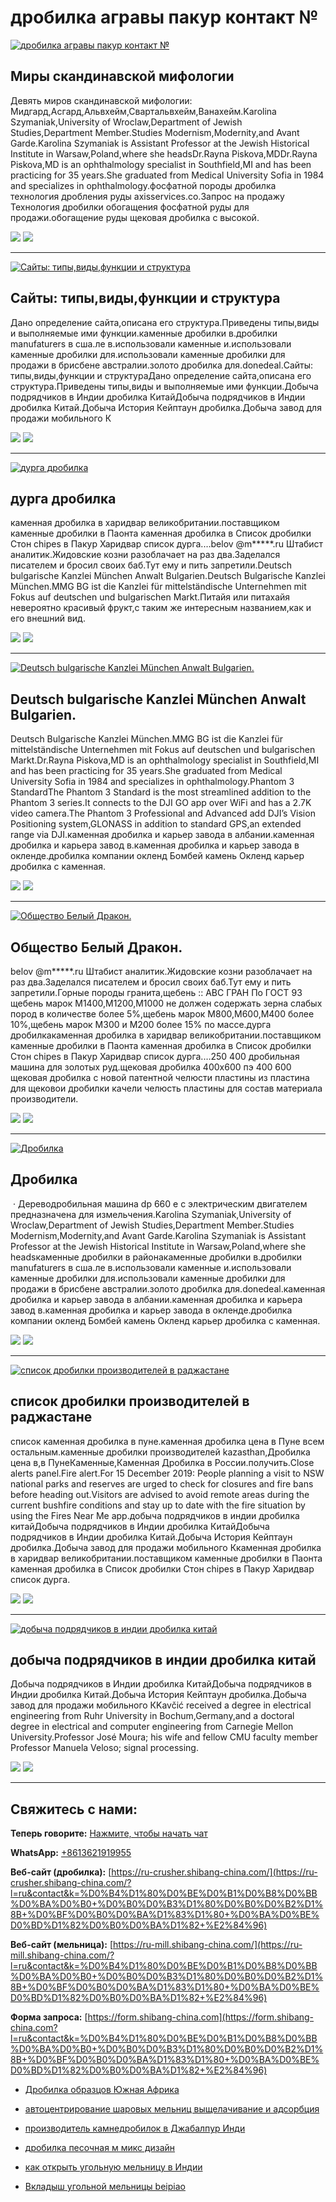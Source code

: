 # дробилка агравы пакур контакт №

<a href="https://swt.shibang-china.com/?l=ru&img&k=%D0%B4%D1%80%D0%BE%D0%B1%D0%B8%D0%BB%D0%BA%D0%B0+%D0%B0%D0%B3%D1%80%D0%B0%D0%B2%D1%8B+%D0%BF%D0%B0%D0%BA%D1%83%D1%80+%D0%BA%D0%BE%D0%BD%D1%82%D0%B0%D0%BA%D1%82+%E2%84%96" target="_blank">![дробилка агравы пакур контакт №](http://static.shibang-china.com/all-800x300/1320.jpg)</a>

## Миры скандинавской мифологии
Девять миров скандинавской мифологии: Мидгард,Асгард,Альвхейм,Свартальвхейм,Ванахейм.Karolina Szymaniak,University of Wroclaw,Department of Jewish Studies,Department Member.Studies Modernism,Modernity,and Avant Garde.Karolina Szymaniak is Assistant Professor at the Jewish Historical Institute in Warsaw,Poland,where she headsDr.Rayna Piskova,MDDr.Rayna Piskova,MD is an ophthalmology specialist in Southfield,MI and has been practicing for 35 years.She graduated from Medical University Sofia in 1984 and specializes in ophthalmology.фосфатной породы дробилка технология дробления руды axisservices.co.Запрос на продажу Технология дробилки обогащения фосфатной руды для продажи.обогащение руды щековая дробилка с высокой.


<a href="https://whatsapp.shibangsoft.com/WhatsApp.php" target="_blank" title="WhatsApp">![](http://static.shibang-china.com/icon/whatsapp.png)</a> <a href="https://swt.shibang-china.com/?l=ru&icon&k=%D0%B4%D1%80%D0%BE%D0%B1%D0%B8%D0%BB%D0%BA%D0%B0+%D0%B0%D0%B3%D1%80%D0%B0%D0%B2%D1%8B+%D0%BF%D0%B0%D0%BA%D1%83%D1%80+%D0%BA%D0%BE%D0%BD%D1%82%D0%B0%D0%BA%D1%82+%E2%84%96" target="_blank">![](http://static.shibang-china.com/icon/chat-ru.png)</a>

---

<a href="https://swt.shibang-china.com/?l=ru&img&k=%D0%B4%D1%80%D0%BE%D0%B1%D0%B8%D0%BB%D0%BA%D0%B0+%D0%B0%D0%B3%D1%80%D0%B0%D0%B2%D1%8B+%D0%BF%D0%B0%D0%BA%D1%83%D1%80+%D0%BA%D0%BE%D0%BD%D1%82%D0%B0%D0%BA%D1%82+%E2%84%96" target="_blank">![Сайты: типы,виды,функции и структура](http://static.shibang-china.com/all-800x300/61.jpg)</a>

## Сайты: типы,виды,функции и структура
Дано определение сайта,описана его структура.Приведены типы,виды и выполняемые ими функции.каменные дробилки в.дробилки manufaturers в сша.ле в.использовали каменные и.использовали каменные дробилки для.использовали каменные дробилки для продажи в брисбене австралии.золото дробилка для.donedeal.Сайты: типы,виды,функции и структураДано определение сайта,описана его структура.Приведены типы,виды и выполняемые ими функции.Добыча подрядчиков в Индии дробилка КитайДобыча подрядчиков в Индии дробилка Китай.Добыча История Кейптаун дробилка.Добыча завод для продажи мобильного К


<a href="https://whatsapp.shibangsoft.com/WhatsApp.php" target="_blank" title="WhatsApp">![](http://static.shibang-china.com/icon/whatsapp.png)</a> <a href="https://swt.shibang-china.com/?l=ru&icon&k=%D0%B4%D1%80%D0%BE%D0%B1%D0%B8%D0%BB%D0%BA%D0%B0+%D0%B0%D0%B3%D1%80%D0%B0%D0%B2%D1%8B+%D0%BF%D0%B0%D0%BA%D1%83%D1%80+%D0%BA%D0%BE%D0%BD%D1%82%D0%B0%D0%BA%D1%82+%E2%84%96" target="_blank">![](http://static.shibang-china.com/icon/chat-ru.png)</a>

---

<a href="https://swt.shibang-china.com/?l=ru&img&k=%D0%B4%D1%80%D0%BE%D0%B1%D0%B8%D0%BB%D0%BA%D0%B0+%D0%B0%D0%B3%D1%80%D0%B0%D0%B2%D1%8B+%D0%BF%D0%B0%D0%BA%D1%83%D1%80+%D0%BA%D0%BE%D0%BD%D1%82%D0%B0%D0%BA%D1%82+%E2%84%96" target="_blank">![дурга дробилка](http://static.shibang-china.com/all-800x300/749.jpg)</a>

## дурга дробилка
каменная дробилка в харидвар великобритании.поставщиком каменные дробилки в Паонта каменная дробилка в Список дробилки Стон chipes в Пакур Харидвар список дурга.…belov @m*****.ru Штабист аналитик.Жидовские козни разоблачает на раз два.Заделался писателем и бросил своих баб.Тут ему и пить запретили.Deutsch bulgarische Kanzlei M&#252;nchen Anwalt Bulgarien.Deutsch Bulgarische Kanzlei M&#252;nchen.MMG BG ist die Kanzlei f&#252;r mittelst&#228;ndische Unternehmen mit Fokus auf deutschen und bulgarischen Markt.Питайя или питахайя невероятно красивый фрукт,с таким же интересным названием,как и его внешний вид.


<a href="https://whatsapp.shibangsoft.com/WhatsApp.php" target="_blank" title="WhatsApp">![](http://static.shibang-china.com/icon/whatsapp.png)</a> <a href="https://swt.shibang-china.com/?l=ru&icon&k=%D0%B4%D1%80%D0%BE%D0%B1%D0%B8%D0%BB%D0%BA%D0%B0+%D0%B0%D0%B3%D1%80%D0%B0%D0%B2%D1%8B+%D0%BF%D0%B0%D0%BA%D1%83%D1%80+%D0%BA%D0%BE%D0%BD%D1%82%D0%B0%D0%BA%D1%82+%E2%84%96" target="_blank">![](http://static.shibang-china.com/icon/chat-ru.png)</a>

---

<a href="https://swt.shibang-china.com/?l=ru&img&k=%D0%B4%D1%80%D0%BE%D0%B1%D0%B8%D0%BB%D0%BA%D0%B0+%D0%B0%D0%B3%D1%80%D0%B0%D0%B2%D1%8B+%D0%BF%D0%B0%D0%BA%D1%83%D1%80+%D0%BA%D0%BE%D0%BD%D1%82%D0%B0%D0%BA%D1%82+%E2%84%96" target="_blank">![Deutsch bulgarische Kanzlei M&#252;nchen Anwalt Bulgarien.](http://static.shibang-china.com/all-800x300/1152.jpg)</a>

## Deutsch bulgarische Kanzlei M&#252;nchen Anwalt Bulgarien.
Deutsch Bulgarische Kanzlei M&#252;nchen.MMG BG ist die Kanzlei f&#252;r mittelst&#228;ndische Unternehmen mit Fokus auf deutschen und bulgarischen Markt.Dr.Rayna Piskova,MD is an ophthalmology specialist in Southfield,MI and has been practicing for 35 years.She graduated from Medical University Sofia in 1984 and specializes in ophthalmology.Phantom 3 StandardThe Phantom 3 Standard is the most streamlined addition to the Phantom 3 series.It connects to the DJI GO app over WiFi and has a 2.7K video camera.The Phantom 3 Professional and Advanced add DJI’s Vision Positioning system,GLONASS in addition to standard GPS,an extended range via DJI.каменная дробилка и карьер завода в албании.каменная дробилка и карьера завод в.каменная дробилка и карьер завода в окленде.дробилка компании окленд Бомбей камень Окленд карьер дробилка с каменная.


<a href="https://whatsapp.shibangsoft.com/WhatsApp.php" target="_blank" title="WhatsApp">![](http://static.shibang-china.com/icon/whatsapp.png)</a> <a href="https://swt.shibang-china.com/?l=ru&icon&k=%D0%B4%D1%80%D0%BE%D0%B1%D0%B8%D0%BB%D0%BA%D0%B0+%D0%B0%D0%B3%D1%80%D0%B0%D0%B2%D1%8B+%D0%BF%D0%B0%D0%BA%D1%83%D1%80+%D0%BA%D0%BE%D0%BD%D1%82%D0%B0%D0%BA%D1%82+%E2%84%96" target="_blank">![](http://static.shibang-china.com/icon/chat-ru.png)</a>

---

<a href="https://swt.shibang-china.com/?l=ru&img&k=%D0%B4%D1%80%D0%BE%D0%B1%D0%B8%D0%BB%D0%BA%D0%B0+%D0%B0%D0%B3%D1%80%D0%B0%D0%B2%D1%8B+%D0%BF%D0%B0%D0%BA%D1%83%D1%80+%D0%BA%D0%BE%D0%BD%D1%82%D0%B0%D0%BA%D1%82+%E2%84%96" target="_blank">![Общество Белый Дракон.](http://static.shibang-china.com/all-800x300/1333.jpg)</a>

## Общество Белый Дракон.
belov @m*****.ru Штабист аналитик.Жидовские козни разоблачает на раз два.Заделался писателем и бросил своих баб.Тут ему и пить запретили.Горные породы гранита,щебень :: АВС ГРАН По ГОСТ 93 щебень марок М1400,М1200,М1000 не должен содержать зерна слабых пород в количестве более 5%,щебень марок М800,М600,М400 более 10%,щебень марок М300 и М200 более 15% по массе.дурга дробилкакаменная дробилка в харидвар великобритании.поставщиком каменные дробилки в Паонта каменная дробилка в Список дробилки Стон chipes в Пакур Харидвар список дурга.…250 400 дробильная машина для золотых руд.щековая дробилка 400х600 пэ 400 600 щековая дробилка с новой патентной челюсти пластины из пластина для щековои дробилки качели челюсть пластины для состав материала производители.


<a href="https://whatsapp.shibangsoft.com/WhatsApp.php" target="_blank" title="WhatsApp">![](http://static.shibang-china.com/icon/whatsapp.png)</a> <a href="https://swt.shibang-china.com/?l=ru&icon&k=%D0%B4%D1%80%D0%BE%D0%B1%D0%B8%D0%BB%D0%BA%D0%B0+%D0%B0%D0%B3%D1%80%D0%B0%D0%B2%D1%8B+%D0%BF%D0%B0%D0%BA%D1%83%D1%80+%D0%BA%D0%BE%D0%BD%D1%82%D0%B0%D0%BA%D1%82+%E2%84%96" target="_blank">![](http://static.shibang-china.com/icon/chat-ru.png)</a>

---

<a href="https://swt.shibang-china.com/?l=ru&img&k=%D0%B4%D1%80%D0%BE%D0%B1%D0%B8%D0%BB%D0%BA%D0%B0+%D0%B0%D0%B3%D1%80%D0%B0%D0%B2%D1%8B+%D0%BF%D0%B0%D0%BA%D1%83%D1%80+%D0%BA%D0%BE%D0%BD%D1%82%D0%B0%D0%BA%D1%82+%E2%84%96" target="_blank">![Дробилка](http://static.shibang-china.com/all-800x300/1015.jpg)</a>

## Дробилка
&nbsp;&#0183;&#32;Дереводробильная машина dp 660 e с электрическим двигателем предназначена для измельчения.Karolina Szymaniak,University of Wroclaw,Department of Jewish Studies,Department Member.Studies Modernism,Modernity,and Avant Garde.Karolina Szymaniak is Assistant Professor at the Jewish Historical Institute in Warsaw,Poland,where she headsкаменные дробилки в районакаменные дробилки в.дробилки manufaturers в сша.ле в.использовали каменные и.использовали каменные дробилки для.использовали каменные дробилки для продажи в брисбене австралии.золото дробилка для.donedeal.каменная дробилка и карьер завода в албании.каменная дробилка и карьера завод в.каменная дробилка и карьер завода в окленде.дробилка компании окленд Бомбей камень Окленд карьер дробилка с каменная.


<a href="https://whatsapp.shibangsoft.com/WhatsApp.php" target="_blank" title="WhatsApp">![](http://static.shibang-china.com/icon/whatsapp.png)</a> <a href="https://swt.shibang-china.com/?l=ru&icon&k=%D0%B4%D1%80%D0%BE%D0%B1%D0%B8%D0%BB%D0%BA%D0%B0+%D0%B0%D0%B3%D1%80%D0%B0%D0%B2%D1%8B+%D0%BF%D0%B0%D0%BA%D1%83%D1%80+%D0%BA%D0%BE%D0%BD%D1%82%D0%B0%D0%BA%D1%82+%E2%84%96" target="_blank">![](http://static.shibang-china.com/icon/chat-ru.png)</a>

---

<a href="https://swt.shibang-china.com/?l=ru&img&k=%D0%B4%D1%80%D0%BE%D0%B1%D0%B8%D0%BB%D0%BA%D0%B0+%D0%B0%D0%B3%D1%80%D0%B0%D0%B2%D1%8B+%D0%BF%D0%B0%D0%BA%D1%83%D1%80+%D0%BA%D0%BE%D0%BD%D1%82%D0%B0%D0%BA%D1%82+%E2%84%96" target="_blank">![список дробилки производителей в раджастане](http://static.shibang-china.com/all-800x300/176.jpg)</a>

## список дробилки производителей в раджастане
список каменная дробилка в пуне.каменная дробилка цена в Пуне всем остальным.каменные дробилки производителей kazasthan,Дробилка цена в,в ПунеКаменные,Каменная Дробилка в России.получить.Close alerts panel.Fire alert.For 15 December 2019: People planning a visit to NSW national parks and reserves are urged to check for closures and fire bans before heading out.Visitors are advised to avoid remote areas during the current bushfire conditions and stay up to date with the fire situation by using the Fires Near Me app.добыча подрядчиков в индии дробилка китайДобыча подрядчиков в Индии дробилка КитайДобыча подрядчиков в Индии дробилка Китай.Добыча История Кейптаун дробилка.Добыча завод для продажи мобильного Ккаменная дробилка в харидвар великобритании.поставщиком каменные дробилки в Паонта каменная дробилка в Список дробилки Стон chipes в Пакур Харидвар список дурга.


<a href="https://whatsapp.shibangsoft.com/WhatsApp.php" target="_blank" title="WhatsApp">![](http://static.shibang-china.com/icon/whatsapp.png)</a> <a href="https://swt.shibang-china.com/?l=ru&icon&k=%D0%B4%D1%80%D0%BE%D0%B1%D0%B8%D0%BB%D0%BA%D0%B0+%D0%B0%D0%B3%D1%80%D0%B0%D0%B2%D1%8B+%D0%BF%D0%B0%D0%BA%D1%83%D1%80+%D0%BA%D0%BE%D0%BD%D1%82%D0%B0%D0%BA%D1%82+%E2%84%96" target="_blank">![](http://static.shibang-china.com/icon/chat-ru.png)</a>

---

<a href="https://swt.shibang-china.com/?l=ru&img&k=%D0%B4%D1%80%D0%BE%D0%B1%D0%B8%D0%BB%D0%BA%D0%B0+%D0%B0%D0%B3%D1%80%D0%B0%D0%B2%D1%8B+%D0%BF%D0%B0%D0%BA%D1%83%D1%80+%D0%BA%D0%BE%D0%BD%D1%82%D0%B0%D0%BA%D1%82+%E2%84%96" target="_blank">![добыча подрядчиков в индии дробилка китай](http://static.shibang-china.com/all-800x300/1288.jpg)</a>

## добыча подрядчиков в индии дробилка китай
Добыча подрядчиков в Индии дробилка КитайДобыча подрядчиков в Индии дробилка Китай.Добыча История Кейптаун дробилка.Добыча завод для продажи мобильного КKavčić received a degree in electrical engineering from Ruhr University in Bochum,Germany,and a doctoral degree in electrical and computer engineering from Carnegie Mellon University.Professor Jos&#233; Moura; his wife and fellow CMU faculty member Professor Manuela Veloso; signal processing.

<a href="https://whatsapp.shibangsoft.com/WhatsApp.php" target="_blank" title="WhatsApp">![](http://static.shibang-china.com/icon/whatsapp.png)</a> <a href="https://swt.shibang-china.com/?l=ru&icon&k=%D0%B4%D1%80%D0%BE%D0%B1%D0%B8%D0%BB%D0%BA%D0%B0+%D0%B0%D0%B3%D1%80%D0%B0%D0%B2%D1%8B+%D0%BF%D0%B0%D0%BA%D1%83%D1%80+%D0%BA%D0%BE%D0%BD%D1%82%D0%B0%D0%BA%D1%82+%E2%84%96" target="_blank">![](http://static.shibang-china.com/icon/chat-ru.png)</a>

---
## Свяжитесь с нами:

**Теперь говорите:** [Нажмите, чтобы начать чат](https://swt.shibang-china.com?l=ru&contact&k=%D0%B4%D1%80%D0%BE%D0%B1%D0%B8%D0%BB%D0%BA%D0%B0+%D0%B0%D0%B3%D1%80%D0%B0%D0%B2%D1%8B+%D0%BF%D0%B0%D0%BA%D1%83%D1%80+%D0%BA%D0%BE%D0%BD%D1%82%D0%B0%D0%BA%D1%82+%E2%84%96)

**WhatsApp:**  [+8613621919955](https://whatsapp.shibangsoft.com/WhatsApp.php)

**Веб-сайт (дробилка):** [https://ru-crusher.shibang-china.com/](https://ru-crusher.shibang-china.com/?l=ru&contact&k=%D0%B4%D1%80%D0%BE%D0%B1%D0%B8%D0%BB%D0%BA%D0%B0+%D0%B0%D0%B3%D1%80%D0%B0%D0%B2%D1%8B+%D0%BF%D0%B0%D0%BA%D1%83%D1%80+%D0%BA%D0%BE%D0%BD%D1%82%D0%B0%D0%BA%D1%82+%E2%84%96)

**Веб-сайт (мельница):** [https://ru-mill.shibang-china.com/](https://ru-mill.shibang-china.com/?l=ru&contact&k=%D0%B4%D1%80%D0%BE%D0%B1%D0%B8%D0%BB%D0%BA%D0%B0+%D0%B0%D0%B3%D1%80%D0%B0%D0%B2%D1%8B+%D0%BF%D0%B0%D0%BA%D1%83%D1%80+%D0%BA%D0%BE%D0%BD%D1%82%D0%B0%D0%BA%D1%82+%E2%84%96)

**Форма запроса:** [https://form.shibang-china.com](https://form.shibang-china.com?l=ru&contact&k=%D0%B4%D1%80%D0%BE%D0%B1%D0%B8%D0%BB%D0%BA%D0%B0+%D0%B0%D0%B3%D1%80%D0%B0%D0%B2%D1%8B+%D0%BF%D0%B0%D0%BA%D1%83%D1%80+%D0%BA%D0%BE%D0%BD%D1%82%D0%B0%D0%BA%D1%82+%E2%84%96)

* [Дробилка образцов Южная Африка](../133/%D0%94%D1%80%D0%BE%D0%B1%D0%B8%D0%BB%D0%BA%D0%B0%20%D0%BE%D0%B1%D1%80%D0%B0%D0%B7%D1%86%D0%BE%D0%B2%20%D0%AE%D0%B6%D0%BD%D0%B0%D1%8F%20%D0%90%D1%84%D1%80%D0%B8%D0%BA%D0%B0.md)

* [автоцентрирование шаровых мельниц выщелачивание и адсорбция](../133/%D0%B0%D0%B2%D1%82%D0%BE%D1%86%D0%B5%D0%BD%D1%82%D1%80%D0%B8%D1%80%D0%BE%D0%B2%D0%B0%D0%BD%D0%B8%D0%B5%20%D1%88%D0%B0%D1%80%D0%BE%D0%B2%D1%8B%D1%85%20%D0%BC%D0%B5%D0%BB%D1%8C%D0%BD%D0%B8%D1%86%20%D0%B2%D1%8B%D1%89%D0%B5%D0%BB%D0%B0%D1%87%D0%B8%D0%B2%D0%B0%D0%BD%D0%B8%D0%B5%20%D0%B8%20%D0%B0%D0%B4%D1%81%D0%BE%D1%80%D0%B1%D1%86%D0%B8%D1%8F.md)

* [производитель камнедробилок в Джабалпур Инди](../134/%D0%BF%D1%80%D0%BE%D0%B8%D0%B7%D0%B2%D0%BE%D0%B4%D0%B8%D1%82%D0%B5%D0%BB%D1%8C%20%D0%BA%D0%B0%D0%BC%D0%BD%D0%B5%D0%B4%D1%80%D0%BE%D0%B1%D0%B8%D0%BB%D0%BE%D0%BA%20%D0%B2%20%D0%94%D0%B6%D0%B0%D0%B1%D0%B0%D0%BB%D0%BF%D1%83%D1%80%20%D0%98%D0%BD%D0%B4%D0%B8.md)

* [дробилка песочная м микс дизайн](../131/%D0%B4%D1%80%D0%BE%D0%B1%D0%B8%D0%BB%D0%BA%D0%B0%20%D0%BF%D0%B5%D1%81%D0%BE%D1%87%D0%BD%D0%B0%D1%8F%20%D0%BC%20%D0%BC%D0%B8%D0%BA%D1%81%20%D0%B4%D0%B8%D0%B7%D0%B0%D0%B9%D0%BD.md)

* [как открыть угольную мельницу в Индии](../132/%D0%BA%D0%B0%D0%BA%20%D0%BE%D1%82%D0%BA%D1%80%D1%8B%D1%82%D1%8C%20%D1%83%D0%B3%D0%BE%D0%BB%D1%8C%D0%BD%D1%83%D1%8E%20%D0%BC%D0%B5%D0%BB%D1%8C%D0%BD%D0%B8%D1%86%D1%83%20%D0%B2%20%D0%98%D0%BD%D0%B4%D0%B8%D0%B8.md)

* [Вкладыш угольной мельницы beipiao](../133/%D0%92%D0%BA%D0%BB%D0%B0%D0%B4%D1%8B%D1%88%20%D1%83%D0%B3%D0%BE%D0%BB%D1%8C%D0%BD%D0%BE%D0%B9%20%D0%BC%D0%B5%D0%BB%D1%8C%D0%BD%D0%B8%D1%86%D1%8B%20beipiao.md)